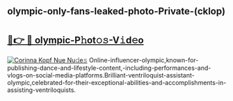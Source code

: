 ## olympic-only-fans​-leaked-photo​-Private-(cklop)


# <h2><a href="https://mediaupload.pro?title=olympic&ref=git">🔗👉 🔴 olympic-P𝚑ot𝚘𝚜-V𝚒d𝚎o</a></h2>

[![Corinna Kopf Nue Nu𝚍e𝚜](https://i.imgur.com/0qMVB7G.gif)](https://mediaupload.pro?title=olympic&ref=git)
Online-influencer-olympic,known-for-publishing-dance-and-lifestyle-content,-including-performances-and-vlogs-on-social-media-platforms.Brilliant-ventriloquist-assistant-olympic,celebrated-for-their-exceptional-abilities-and-accomplishments-in-assisting-ventriloquists.  